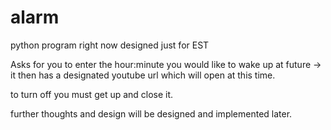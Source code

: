 # alarm

python program
right now designed just for EST

Asks for you to enter the hour:minute
you would like to wake up at 
future -> it then has a designated youtube url which will open at this 
time.

to turn off you must get up and close it.

further thoughts and design will be designed and implemented later.
